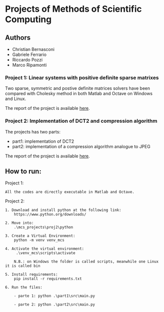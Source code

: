 # Projects of Methods of Scientific Computing

## Authors

* Christian Bernasconi
* Gabriele Ferrario
* Riccardo Pozzi
* Marco Ripamonti

### Project 1: Linear systems with positive definite sparse matrixes
Two sparse, symmetric and postive definite matrices solvers  have been compared with Cholesky method in both Matlab and Octave on Windows and Linux.

The report of the project is available [here](Report1.pdf).

### Project 2: Implementation of DCT2 and compression algorithm
The projects has two parts:
- part1: implementation of DCT2
- part2: implementation of a compression algorithm analogue to JPEG

The report of the project is available [here](Report2.pdf).


## How to run:
Project 1:

    All the codes are directly executable in Matlab and Octave.

Project 2:

    1. Download and install python at the following link:
        https://www.python.org/downloads/
        
    2. Move into: 
        .\mcs_projects\proj2\python
        
    3. Create a Virtual Environment: 
        python -m venv venv_mcs
        
    4. Activate the virtual environment:
         .\venv_mcs\scripts\activate
        
        N.B.: on Windows the folder is called scripts, meanwhile one Linux it is called bin
        
    5. Install requirements:
        pip install -r requirements.txt
    
    6. Run the files:
    
        - parte 1: python .\part1\src\main.py
        
        - parte 2: python .\part2\src\main.py
        
        
        
            
